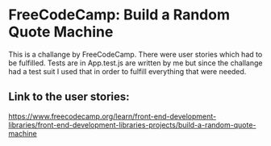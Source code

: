 # FreeCodeCamp: Build a Random Quote Machine
This is a challange by FreeCodeCamp. There were user stories which had to be fulfilled. Tests are in App.test.js are written by me but since the challange had a test suit I used that in order to fulfill everything that were needed.

## Link to the user stories:
https://www.freecodecamp.org/learn/front-end-development-libraries/front-end-development-libraries-projects/build-a-random-quote-machine